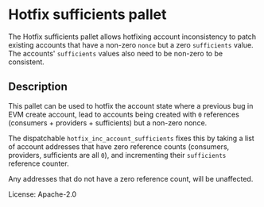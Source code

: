 # Hotfix sufficients pallet

The Hotfix sufficients pallet allows hotfixing account inconsistency to patch existing accounts that have a non-zero `nonce` but a zero `sufficients` value. 
The accounts' `sufficients` values also need to be non-zero to be consistent.

## Description

This pallet can be used to hotfix the account state where a previous bug in EVM create account, lead to accounts being created with `0` references (consumers + providers + sufficients)
but a non-zero nonce.

The dispatchable `hotfix_inc_account_sufficients` fixes this by taking a list of account addresses that have zero reference counts (consumers, providers, sufficients are all `0`),
and incrementing their `sufficients` reference counter.

Any addresses that do not have a zero reference count, will be unaffected.

License: Apache-2.0